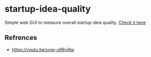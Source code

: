 # startup-idea-quality
 Simple web GUI to measure overall startup idea quality. [Check it here](https://rtcq.github.io/startup-idea-quality/)

## Refrences
- https://youtu.be/uvw-u99yj8w
